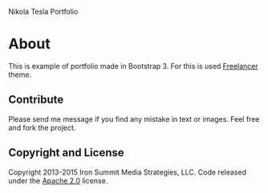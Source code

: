 Nikola Tesla Portfolio

# About

This is example of portfolio made in Bootstrap 3.
For this is used [Freelancer](http://startbootstrap.com/template-overviews/freelancer/) theme.

## Contribute
Please send me message if you find any mistake in text or images.
Feel free and fork the project.

## Copyright and License

Copyright 2013-2015 Iron Summit Media Strategies, LLC. Code released under the [Apache 2.0](https://github.com/IronSummitMedia/startbootstrap-freelancer/blob/gh-pages/LICENSE) license.

